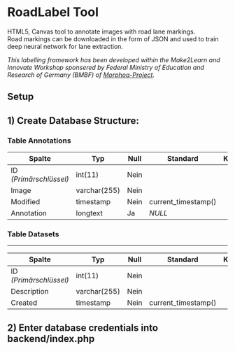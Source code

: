 # RoadLabel Tool

HTML5, Canvas tool to annotate images with road lane markings. \
Road markings can be downloaded in the form of JSON and used to train deep neural network for lane extraction.

<i>This labelling framework has been developed within the Make2Learn and Innovate Workshop sponsered by Federal Ministry of Education and Research of Germany (BMBF) of <a href="https://www.photonikforschung.de/projekte/open-innovation/projekt/morphoa.html"> Morphoa-Project</a>.</i>

## Setup


## 1) Create Database Structure:

### Table Annotations

| Spalte | Typ | Null | Standard | Kommentare |
| --- | --- | --- | --- | --- |
| ID _(Primärschlüssel)_ | int(11) | Nein |     |     |
| Image | varchar(255) | Nein |     |     |
| Modified | timestamp | Nein | current_timestamp() |     |
| Annotation | longtext | Ja  | _NULL_ |     |


### Table Datasets
--------

| Spalte | Typ | Null | Standard | Kommentare |
| --- | --- | --- | --- | --- |
| ID _(Primärschlüssel)_ | int(11) | Nein |     |     |
| Description | varchar(255) | Nein |     |     |
| Created | timestamp | Nein | current_timestamp() |     |

## 2) Enter database credentials into backend/index.php
